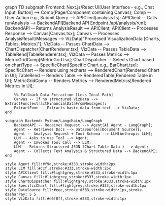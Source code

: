 graph TD
    subgraph Frontend: Next.js/React
        UI[User Interface - e.g., Chat Input, Button] --> Comp{Page/Component containing Canvas};
        Comp -- User Action e.g., Submit Query --> APIClient[analysis.ts];
        APIClient -- Calls runAnalysis --> BackendAPI[Backend API Endpoint /api/analysis/run];
        BackendAPI -- Returns AnalysisResult --> APIClient;
        APIClient -- Processes Response --> Canvas[Canvas.tsx]; 
        Canvas -- Processes AnalysisResult/Messages --> VizData["Processed VisualizationData [Charts, Tables, Metrics]"]; 
        VizData -- Passes ChartData --> ChartDispatcher[ChartRenderer.tsx];
        VizData -- Passes TableData --> TableRend[TableRenderer.tsx];
        VizData -- Passes Metrics --> MetricGridComp[MetricGrid.tsx];
        ChartDispatcher -- Selects Chart based on chartType --> SpecificChart[Specific Chart e.g., BarChart.tsx];
        SpecificChart -- Renders using recharts --> RenderedChart[Rendered Chart in UI];
        TableRend -- Renders Table --> RenderedTable[Rendered Table in UI];
        MetricGridComp -- Renders Metrics --> RenderedMetrics[Rendered Metrics in UI];

        %% Fallback Data Extraction [Less Ideal Path]
        Canvas -- If no structured VizData --> ExtractFunc[extractFinancialDataFromMessages];
        ExtractFunc -- Extracts basic data from text --> VizData;
    end

    subgraph Backend: Python/Langchain/LangGraph
        BackendAPI -- Receives Request --> Agent[AI Agent - LangGraph];
        Agent -- Retrieves Docs --> DataSource[[Document Source]];
        Agent -- Analysis Request + Tool Schema --> LLM[Anthropic LLM];
        LLM -- Asks to use Tool --> Agent;
        Agent -- Invokes Tool Call --> LLM;
        LLM -- Returns Structured JSON (Chart Table Data ) --> Agent; 
        Agent -- Collects Text Analysis & Structured Data --> BackendAPI;
    end

    style Agent fill:#f9d,stroke:#333,stroke-width:2px
    style LLM fill:#ccf,stroke:#333,stroke-width:2px
    style APIClient fill:#lightgrey,stroke:#333,stroke-width:1px
    style Canvas fill:#lightgrey,stroke:#333,stroke-width:1px
    style ChartDispatcher fill:#lightgrey,stroke:#333,stroke-width:1px
    style SpecificChart fill:#lightgrey,stroke:#333,stroke-width:1px
    style DataSource fill:#eee,stroke:#333,stroke-width:1px,stroke-dasharray: 5 5
    style VizData fill:#e6f0ff,stroke:#333,stroke-width:1px
